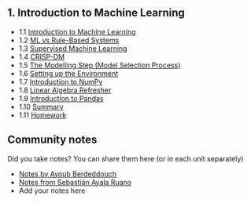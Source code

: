 ## 1. Introduction to Machine Learning

- 1.1 [Introduction to Machine Learning](01-what-is-ml.md)
- 1.2 [ML vs Rule-Based Systems](02-ml-vs-rules.md)
- 1.3 [Supervised Machine Learning](03-supervised-ml.md)
- 1.4 [CRISP-DM](04-crisp-dm.md)
- 1.5 [The Modelling Step (Model Selection Process)](05-model-selection.md)
- 1.6 [Setting up the Environment](06-environment.md)
- 1.7 [Introduction to NumPy](07-numpy.md)
- 1.8 [Linear Algebra Refresher](08-linear-algebra.md)
- 1.9 [Introduction to Pandas](09-pandas.md)
- 1.10 [Summary](10-summary.md)
- 1.11 [Homework](homework.md)


## Community notes

Did you take notes? You can share them here (or in each unit separately)

* [Notes by Ayoub Berdeddouch](https://github.com/ayoub-berdeddouch/mlbookcamp-homeworks/blob/main/Intro/homework_intro_AyoubBerdeddouch.ipynb)
* [Notes from Sebastián Ayala Ruano](https://github.com/sayalaruano/100DaysOfMLCode/blob/main/Intro_ML/Notes/NotesDay1.md)
* Add your notes here
